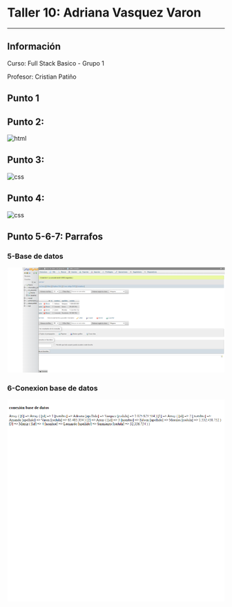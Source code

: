 <h1>Taller 10: Adriana Vasquez Varon</h1>
<hr>

<h2>Información</h2>
<p>Curso: Full Stack Basico - Grupo 1 </p>
<p>Profesor: Cristian Patiño </p>

<h2>Punto 1</h2>


<h2>Punto 2: </h2>
<img src="" alt="html">

<h2>Punto 3: </h2>
<img src="" alt="css">

<h2>Punto 4: </h2>
<img src="" alt="css">

<h2>Punto 5-6-7: Parrafos</h2>
<h3>5-Base de datos</h3>
<img src="./public/images/mysql.png" alt="mysql">
<h3>6-Conexion base de datos</h3>
<img src="./public/images/connection.png" alt="connection">


